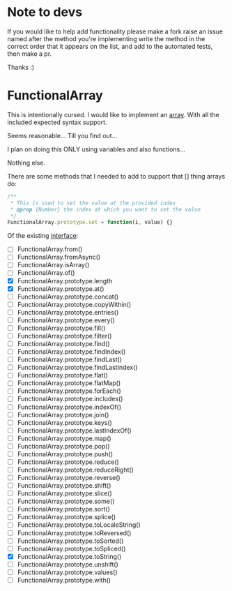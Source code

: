 # Note to devs
If you would like to help add functionality please make a fork raise an issue named after the method you're implementing write the method in the correct order that it appears on the list, and add to the automated tests, then make a pr.

Thanks :)

# FunctionalArray
This is intentionally cursed. I would like to implement an [array](https://developer.mozilla.org/en-US/docs/Web/JavaScript/Reference/Global_Objects/Array). With all the included expected syntax support. 

Seems reasonable... Till you find out...

I plan on doing this ONLY using variables and also functions...

Nothing else.

There are some methods that I needed to add to support that [] thing arrays do:
```js
/**
 * This is used to set the value at the provided index
 * @prop {Number} the index at which you want to set the value
 */
FunctionalArray.prototype.set = function(i, value) {}
```

Of the existing [interface](https://developer.mozilla.org/en-US/docs/Web/JavaScript/Reference/Global_Objects/Array):
- [ ] FunctionalArray.from()
- [ ] FunctionalArray.fromAsync()
- [ ] FunctionalArray.isArray()
- [ ] FunctionalArray.of()
- [x] FunctionalArray.prototype.length
- [x] FunctionalArray.prototype.at()
- [ ] FunctionalArray.prototype.concat()
- [ ] FunctionalArray.prototype.copyWithin()
- [ ] FunctionalArray.prototype.entries()
- [ ] FunctionalArray.prototype.every()
- [ ] FunctionalArray.prototype.fill()
- [ ] FunctionalArray.prototype.filter()
- [ ] FunctionalArray.prototype.find()
- [ ] FunctionalArray.prototype.findIndex()
- [ ] FunctionalArray.prototype.findLast()
- [ ] FunctionalArray.prototype.findLastIndex()
- [ ] FunctionalArray.prototype.flat()
- [ ] FunctionalArray.prototype.flatMap()
- [ ] FunctionalArray.prototype.forEach()
- [ ] FunctionalArray.prototype.includes()
- [ ] FunctionalArray.prototype.indexOf()
- [ ] FunctionalArray.prototype.join()
- [ ] FunctionalArray.prototype.keys()
- [ ] FunctionalArray.prototype.lastIndexOf()
- [ ] FunctionalArray.prototype.map()
- [ ] FunctionalArray.prototype.pop()
- [ ] FunctionalArray.prototype.push()
- [ ] FunctionalArray.prototype.reduce()
- [ ] FunctionalArray.prototype.reduceRight()
- [ ] FunctionalArray.prototype.reverse()
- [ ] FunctionalArray.prototype.shift()
- [ ] FunctionalArray.prototype.slice()
- [ ] FunctionalArray.prototype.some()
- [ ] FunctionalArray.prototype.sort()
- [ ] FunctionalArray.prototype.splice()
- [ ] FunctionalArray.prototype.toLocaleString()
- [ ] FunctionalArray.prototype.toReversed()
- [ ] FunctionalArray.prototype.toSorted()
- [ ] FunctionalArray.prototype.toSpliced()
- [x] FunctionalArray.prototype.toString()
- [ ] FunctionalArray.prototype.unshift()
- [ ] FunctionalArray.prototype.values()
- [ ] FunctionalArray.prototype.with()
